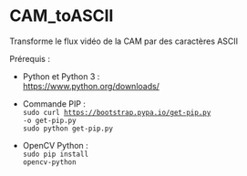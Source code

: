# CAM_toASCII
Transforme le flux vidéo de la CAM par des caractères ASCII

Prérequis :

- Python et Python 3 :<br>
https://www.python.org/downloads/

- Commande PIP :<br>
<code>sudo curl https://bootstrap.pypa.io/get-pip.py -o get-pip.py</code><br><code>sudo python get-pip.py</code>

- OpenCV Python :<br>
<code>sudo pip install opencv-python</code>
